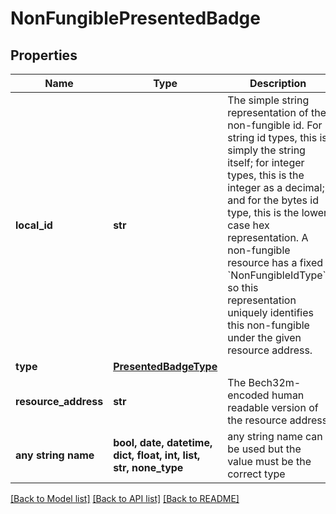 # NonFungiblePresentedBadge


## Properties
Name | Type | Description | Notes
------------ | ------------- | ------------- | -------------
**local_id** | **str** | The simple string representation of the non-fungible id. For string id types, this is simply the string itself; for integer types, this is the integer as a decimal; and for the bytes id type, this is the lower case hex representation. A non-fungible resource has a fixed &#x60;NonFungibleIdType&#x60;, so this representation uniquely identifies this non-fungible under the given resource address.  | 
**type** | [**PresentedBadgeType**](PresentedBadgeType.md) |  | 
**resource_address** | **str** | The Bech32m-encoded human readable version of the resource address | 
**any string name** | **bool, date, datetime, dict, float, int, list, str, none_type** | any string name can be used but the value must be the correct type | [optional]

[[Back to Model list]](../README.md#documentation-for-models) [[Back to API list]](../README.md#documentation-for-api-endpoints) [[Back to README]](../README.md)


